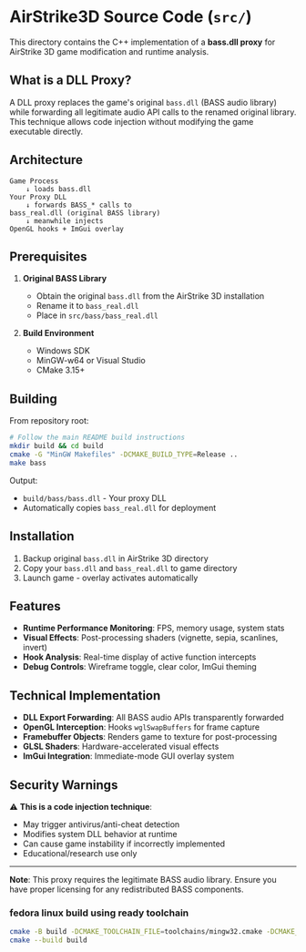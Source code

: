 # AirStrike3D Source Code (`src/`)

This directory contains the C++ implementation of a **bass.dll proxy** for AirStrike 3D game modification and runtime analysis.

## What is a DLL Proxy?

A DLL proxy replaces the game's original `bass.dll` (BASS audio library) while forwarding all legitimate audio API calls to the renamed original library. This technique allows code injection without modifying the game executable directly.

## Architecture

```
Game Process
    ↓ loads bass.dll
Your Proxy DLL
    ↓ forwards BASS_* calls to
bass_real.dll (original BASS library)
    ↓ meanwhile injects
OpenGL hooks + ImGui overlay
```

## Prerequisites

1. **Original BASS Library**  
   - Obtain the original `bass.dll` from the AirStrike 3D installation  
   - Rename it to `bass_real.dll`  
   - Place in `src/bass/bass_real.dll`  

2. **Build Environment**  
   - Windows SDK  
   - MinGW-w64 or Visual Studio  
   - CMake 3.15+  

## Building

From repository root:

```bash
# Follow the main README build instructions
mkdir build && cd build
cmake -G "MinGW Makefiles" -DCMAKE_BUILD_TYPE=Release ..
make bass
```

Output:
- `build/bass/bass.dll` - Your proxy DLL  
- Automatically copies `bass_real.dll` for deployment  

## Installation

1. Backup original `bass.dll` in AirStrike 3D directory  
2. Copy your `bass.dll` and `bass_real.dll` to game directory  
3. Launch game - overlay activates automatically  

## Features

- **Runtime Performance Monitoring**: FPS, memory usage, system stats  
- **Visual Effects**: Post-processing shaders (vignette, sepia, scanlines, invert)  
- **Hook Analysis**: Real-time display of active function intercepts  
- **Debug Controls**: Wireframe toggle, clear color, ImGui theming  

## Technical Implementation

- **DLL Export Forwarding**: All BASS audio APIs transparently forwarded  
- **OpenGL Interception**: Hooks `wglSwapBuffers` for frame capture  
- **Framebuffer Objects**: Renders game to texture for post-processing  
- **GLSL Shaders**: Hardware-accelerated visual effects  
- **ImGui Integration**: Immediate-mode GUI overlay system  

## Security Warnings

⚠️ **This is a code injection technique**:
- May trigger antivirus/anti-cheat detection  
- Modifies system DLL behavior at runtime  
- Can cause game instability if incorrectly implemented  
- Educational/research use only  

***

**Note**: This proxy requires the legitimate BASS audio library. Ensure you have proper licensing for any redistributed BASS components.

### fedora linux build using ready toolchain

```bash
cmake -B build -DCMAKE_TOOLCHAIN_FILE=toolchains/mingw32.cmake -DCMAKE_BUILD_TYPE=Release
cmake --build build
```

